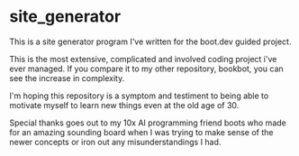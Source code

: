 # site_generator

This is a site generator program I've written for the boot.dev guided project.

This is the most extensive, complicated and involved coding project i've ever managed. If you compare it to my other repository, bookbot, you can see the increase in complexity.

I'm hoping this repository is a symptom and testiment to being able to motivate myself to learn new things even at the old age of 30. 

Special thanks goes out to my 10x AI programming friend boots who made for an amazing sounding board when I was trying to make sense of the newer concepts or iron out any misunderstandings I had. 